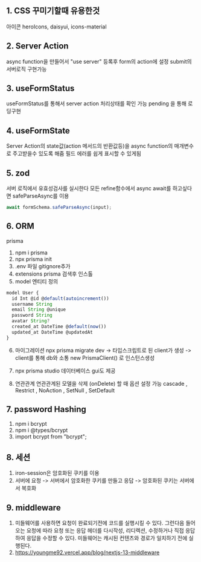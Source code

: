 ## 1. CSS 꾸미기할때 유용한것

아이콘 heroIcons, daisyui, icons-material

## 2. Server Action

async function을 만들어서 "use server" 등록후 form의 action에 설정 submit의 서버로직 구현가능

## 3. useFormStatus

useFormStatus를 통해서 server action 처리상태를 확인 가능 pending 을 통해 로딩구현

## 4. useFormState

Server Action의 state값(action 메서드의 반환값등)을 async function의 매개변수로 주고받을수 있도록 해줌
필드 에러를 쉽게 표시할 수 있게됨

## 5. zod

서버 로직에서 유효성검사를 실시한다
모든 refine함수에서 async await를 하고싶다면 safeParseAsync를 이용

```javascript
await formSchema.safeParseAsync(input);
```

## 6. ORM

prisma

1. npm i prisma
2. npx prisma init
3. .env 파일 gitignore추가
4. extensions prisma 검색후 인스톨
5. model 엔티티 정의

```javascript
model User {
  id Int @id @default(autoincrement())
  username String
  email String @unique
  password String
  avatar String?
  created_at DateTime @default(now())
  updated_at DateTime @updatedAt
}
```

6. 마이그레이션 npx prisma migrate dev -> 타입스크립트로 된 client가 생성 -> client를 통해 db와 소통
   new PrismaClient() 로 인스턴스생성

7. npx prisma studio 데이터베이스 gui도 제공

8. 연관관계
   연관관계된 모델을 삭제 (onDelete) 할 때 옵션 설정 가능 cascade , Restrict , NoAction , SetNull , SetDefault

## 7. password Hashing

1. npm i bcrypt
2. npm i @types/bcrypt
3. import bcrypt from "bcrypt";

## 8. 세션

1. iron-session은 암호화된 쿠키를 이용
2. 서버에 요청 -> 서버에서 암호화한 쿠키를 만들고 응답 -> 암호화된 쿠키는 서버에서 복호화

## 9. middleware

1. 미들웨어를 사용하면 요청이 완료되기전에 코드를 실행시킬 수 있다. 그런다음 들어오는 요청에 따라 요청 또는 응답 헤더를 다시작성, 리디렉션, 수정하거나 직접 응답하여 응답을 수정할 수 있다. 미들웨어는 캐시된 컨텐츠와 경로가 일치하기 전에 실행된다.
2. https://youngme92.vercel.app/blog/nextjs-13-middleware
